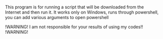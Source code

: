 This program is for running a script that will be downloaded from the Internet and then run it. 
It works only on Windows, runs through powershell, you can add various arguments to open powershell


!WARNING!
I am not responsible for your results of using my codes!!
!WARNING!
